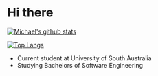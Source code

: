 # Hi there

[![Michael's github stats](https://github-readme-stats.vercel.app/api?username=MichaelLePera&count_private=true&show_icons=true)](https://github.com/wholikeel)

[![Top Langs](https://github-readme-stats.vercel.app/api/top-langs/?username=MichaelLePera&hide=php)](https://github.com/wholikeel)

- Current student at University of South Australia
- Studying Bachelors of Software Engineering

